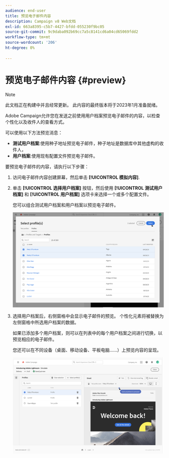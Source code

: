 ```yaml
---
audience: end-user
title: 预览电子邮件内容
description: Campaign v8 Web文档
exl-id: 663a8395-c5b7-4427-bfdd-055230f9bc05
source-git-commit: 9c9daba092b69cc7a5c8141cd6a04cd65069fdd2
workflow-type: tm+mt
source-wordcount: '206'
ht-degree: 0%

---
```


# 预览电子邮件内容 {#preview}

>[!NOTE]
>
>此文档正在构建中并且经常更新。 此内容的最终版本将于2023年1月准备就绪。

Adobe Campaign允许您在发送之前使用用户档案预览电子邮件的内容，以检查个性化以及收件人的查看方式。

可以使用以下方法预览消息：

* **测试用户档案**:使用种子地址预览电子邮件，种子地址是数据库中其他虚构的收件人，
* **用户档案**:使用现有配置文件预览电子邮件。

要预览电子邮件的内容，请执行以下步骤：

1. 访问电子邮件内容创建屏幕，然后单击 **[!UICONTROL 模拟内容]**.

1. 单击 **[!UICONTROL 选择用户档案]** 按钮，然后使用 **[!UICONTROL 测试用户档案]** 和 **[!UICONTROL 用户档案]** 选项卡来选择一个或多个配置文件。

   您可以组合测试用户档案和用户档案以预览电子邮件。

   ![](assets/preview-profile.png)

1. 选择用户档案后，右侧窗格中会显示电子邮件的预览。 个性化元素将被替换为左侧窗格中所选用户档案的数据。

   如果已添加多个用户档案，则可以在列表中的每个用户档案之间进行切换，以预览相应的电子邮件。

   您还可以在不同设备（桌面、移动设备、平板电脑……）上预览内容的呈现。

   ![](assets/preview.png)
